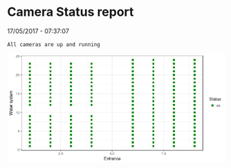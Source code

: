 Camera Status report
================
17/05/2017 - 07:37:07

    All cameras are up and running

![](camreport_files/figure-markdown_github/unnamed-chunk-2-1.png)
